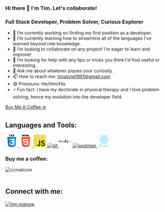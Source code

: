### Hi there 👋 I'm Tim. Let's collaborate!

### Full Stack Developer, Problem Solver, Curious Explorer

- 🔭 I’m currently working on finding my first position as a developer.
- 🌱 I’m currently learning how to streamline all of the languages I've learned beyond rote knowledge.
- 👯 I’m looking to collaborate on any project! I'm eager to learn and improve!
- 🤔 I’m looking for help with any tips or tricks you think I'd find useful or interesting.
- 💬 Ask me about whatever piques your curiosity.
- 📫 How to reach me: timalone1991@gmail.com
- 😄 Pronouns: He/Him/His
- ⚡ Fun fact: I have my doctorate in physical therapy and I love problem solving, hence my evolution into the developer field.

[Buy Me A Coffee ☕️](buymeacofee.com/MaloneTM91)

<h2 align="left">Languages and Tools:</h2>
<p align="left">
  <a href="https://www.w3schools.com/css/" target="_blank"> <img src="https://raw.githubusercontent.com/devicons/devicon/master/icons/css3/css3-original-wordmark.svg" alt="css3" width="40" height="40"/>
  </a>
  <a href="https://www.w3.org/html/" target="_blank"> <img src="https://raw.githubusercontent.com/devicons/devicon/master/icons/html5/html5-original-wordmark.svg" alt="html5" width="40" height="40"/>
  </a>
  <a href="https://developer.mozilla.org/en-US/docs/Web/JavaScript" target="_blank"> <img src="https://raw.githubusercontent.com/devicons/devicon/master/icons/javascript/javascript-original.svg" alt="javascript" width="40" height="40"/>
  </a>
  <a href="https://git-scm.com/" target="_blank"> <img src="https://www.vectorlogo.zone/logos/git-scm/git-scm-icon.svg" alt="git" width="40" height="40"/>
  </a>
  <a href="https://nodejs.org" target="_blank"> <img src="https://raw.githubusercontent.com/devicons/devicon/master/icons/nodejs/nodejs-original-wordmark.svg" alt="nodejs" width="40" height="40"/>
  </a>
  <a href="https://postman.com" target="_blank"> <img src="https://www.vectorlogo.zone/logos/getpostman/getpostman-icon.svg" alt="postman" width="40" height="40"/>
  </a>
  <a href="https://reactjs.org/" target="_blank"> <img src="https://raw.githubusercontent.com/devicons/devicon/master/icons/react/react-original-wordmark.svg" alt="react" width="40" height="40"/>
  </a>
  
<h3 align="left">Buy me a coffee:</h3>
<p><a href="buymeacofee.com/MaloneTM91"> <img align="left" src="https://cdn.buymeacoffee.com/buttons/v2/default-yellow.png" height="50" width="210" alt="ccmalcom" />
  </a>
</p>

<br><br>

<h2 align="left">Connect with me:</h2>
<p align="left">
  <a href="https://www.linkedin.com/in/tim-malone-pt-dpt-sfma-cert-1a9475a8" target="blank"><img align="center" src="https://raw.githubusercontent.com/rahuldkjain/github-profile-readme-generator/master/src/images/icons/Social/linked-in-alt.svg" alt="tim-malone" height="30" width="40" /></a>
</p>

<br><br>
